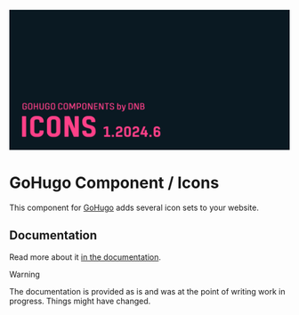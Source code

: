 ![](../../documentation/icons/header-card.png)

# GoHugo Component / Icons

This component for [GoHugo](https://gohugo.io/) adds several icon sets to your website.

## Documentation 

Read more about it [in the documentation](documentation/index.md). 

> [!WARNING]
> The documentation is provided as is and was at the point of writing work in progress. Things might have changed.
